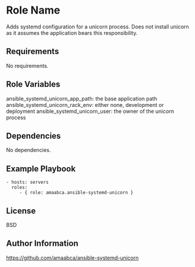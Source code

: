 Role Name
=========

Adds systemd configuration for a unicorn process. Does not install unicorn as it assumes the application bears this responsibility.

Requirements
------------

No requirements.

Role Variables
--------------

ansible_systemd_unicorn_app_path: the base application path
ansible_systemd_unicorn_rack_env: either none, development or deployment
ansible_systemd_unicorn_user: the owner of the unicorn process


Dependencies
------------

No dependencies.

Example Playbook
----------------

    - hosts: servers
      roles:
         - { role: amaabca.ansible-systemd-unicorn }

License
-------

BSD

Author Information
------------------

https://github.com/amaabca/ansible-systemd-unicorn
